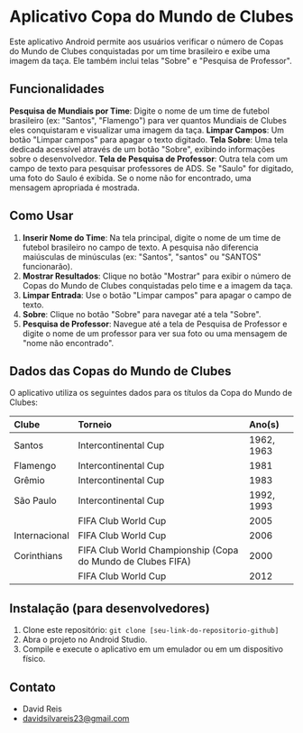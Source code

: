 # Aplicativo Copa do Mundo de Clubes

Este aplicativo Android permite aos usuários verificar o número de Copas do Mundo de Clubes conquistadas por um time brasileiro e exibe uma imagem da taça. Ele também inclui telas "Sobre" e "Pesquisa de Professor".

## Funcionalidades

**Pesquisa de Mundiais por Time**: Digite o nome de um time de futebol brasileiro (ex: "Santos", "Flamengo") para ver quantos Mundiais de Clubes eles conquistaram e visualizar uma imagem da taça.
**Limpar Campos**: Um botão "Limpar campos" para apagar o texto digitado.
**Tela Sobre**: Uma tela dedicada acessível através de um botão "Sobre", exibindo informações sobre o desenvolvedor.
**Tela de Pesquisa de Professor**: Outra tela com um campo de texto para pesquisar professores de ADS. Se "Saulo" for digitado, uma foto do Saulo é exibida. Se o nome não for encontrado, uma mensagem apropriada é mostrada.

## Como Usar

1. **Inserir Nome do Time**: Na tela principal, digite o nome de um time de futebol brasileiro no campo de texto. A pesquisa não diferencia maiúsculas de minúsculas (ex: "Santos", "santos" ou "SANTOS" funcionarão).
2. **Mostrar Resultados**: Clique no botão "Mostrar" para exibir o número de Copas do Mundo de Clubes conquistadas pelo time e a imagem da taça.
3. **Limpar Entrada**: Use o botão "Limpar campos" para apagar o campo de texto.
4. **Sobre**: Clique no botão "Sobre" para navegar até a tela "Sobre".
5. **Pesquisa de Professor**: Navegue até a tela de Pesquisa de Professor e digite o nome de um professor para ver sua foto ou uma mensagem de "nome não encontrado".

## Dados das Copas do Mundo de Clubes

O aplicativo utiliza os seguintes dados para os títulos da Copa do Mundo de Clubes:

| Clube         | Torneio                                     | Ano(s)       |
| :------------ | :------------------------------------------ | :----------- |
| Santos        | Intercontinental Cup                        | 1962, 1963   |
| Flamengo      | Intercontinental Cup                        | 1981         |
| Grêmio        | Intercontinental Cup                        | 1983         |
| São Paulo     | Intercontinental Cup                        | 1992, 1993   |
|               | FIFA Club World Cup                         | 2005         |
| Internacional | FIFA Club World Cup                         | 2006         |
| Corinthians   | FIFA Club World Championship (Copa do Mundo de Clubes FIFA) | 2000 |
|               | FIFA Club World Cup                         | 2012         |

## Instalação (para desenvolvedores)

1.  Clone este repositório:
    `git clone [seu-link-do-repositorio-github]`
2.  Abra o projeto no Android Studio.
3.  Compile e execute o aplicativo em um emulador ou em um dispositivo físico.

## Contato

* David Reis
* davidsilvareis23@gmail.com
